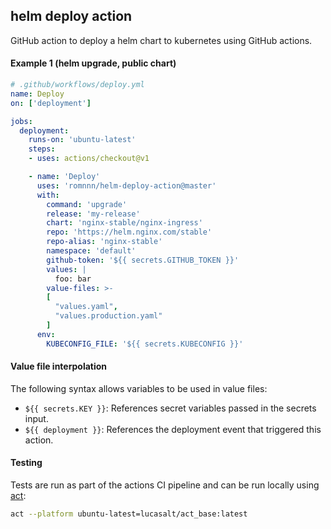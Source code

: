 ## helm deploy action

GitHub action to deploy a helm chart to kubernetes using GitHub actions.

#### Example 1 (helm upgrade, public chart)

```yaml
# .github/workflows/deploy.yml
name: Deploy
on: ['deployment']

jobs:
  deployment:
    runs-on: 'ubuntu-latest'
    steps:
    - uses: actions/checkout@v1

    - name: 'Deploy'
      uses: 'romnnn/helm-deploy-action@master'
      with:
        command: 'upgrade'
        release: 'my-release'
        chart: 'nginx-stable/nginx-ingress'
        repo: 'https://helm.nginx.com/stable'
        repo-alias: 'nginx-stable'
        namespace: 'default'
        github-token: '${{ secrets.GITHUB_TOKEN }}'
        values: |
          foo: bar
        value-files: >-
        [
          "values.yaml", 
          "values.production.yaml"
        ]
      env:
        KUBECONFIG_FILE: '${{ secrets.KUBECONFIG }}'
```

#### Value file interpolation

The following syntax allows variables to be used in value files:

- `${{ secrets.KEY }}`: References secret variables passed in the secrets input.
- `${{ deployment }}`: References the deployment event that triggered this
  action.

#### Testing

Tests are run as part of the actions CI pipeline and can be run locally using [act](https://github.com/nektos/act):
```bash
act --platform ubuntu-latest=lucasalt/act_base:latest
```
